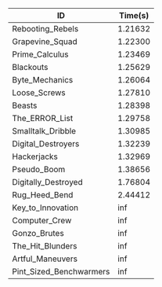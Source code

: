 |ID|Time(s)|
|-|-|
|Rebooting_Rebels|1.21632|
|Grapevine_Squad|1.22300|
|Prime_Calculus|1.23469|
|Blackouts|1.25629|
|Byte_Mechanics|1.26064|
|Loose_Screws|1.27810|
|Beasts|1.28398|
|The_ERROR_List|1.29758|
|Smalltalk_Dribble|1.30985|
|Digital_Destroyers|1.32239|
|Hackerjacks|1.32969|
|Pseudo_Boom|1.38656|
|Digitally_Destroyed|1.76804|
|Rug_Heed_Bend|2.44412|
|Key_to_Innovation|inf|
|Computer_Crew|inf|
|Gonzo_Brutes|inf|
|The_Hit_Blunders|inf|
|Artful_Maneuvers|inf|
|Pint_Sized_Benchwarmers|inf|
